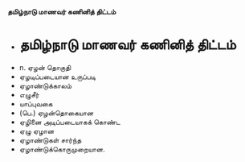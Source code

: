 **தமிழ்நாடு மாணவர் கணினித் திட்டம்**
- # தமிழ்நாடு மாணவர் கணினித் திட்டம்
- n. ஏழன் தொகுதி
- ஏழடிப்படையான உருப்படி
- ஏழாண்டுக்காலம்
- எழுசீர்
- யாப்புவகை
- (பெ.) ஏழன்தொகையான
- ஏழினை அடிப்படையாகக் கொண்ட
- ஏழு ஏழான
- ஏழாண்டுகள் சார்ந்த
- ஏழாண்டுக்கொருமுறையான.

